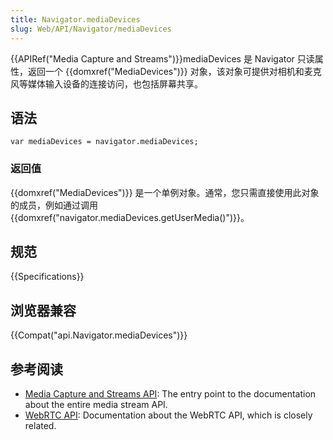 ```yaml
---
title: Navigator.mediaDevices
slug: Web/API/Navigator/mediaDevices
---
```


{{APIRef("Media Capture and Streams")}}mediaDevices 是 Navigator 只读属性，返回一个 {{domxref("MediaDevices")}} 对象，该对象可提供对相机和麦克风等媒体输入设备的连接访问，也包括屏幕共享。

## 语法

```plain
var mediaDevices = navigator.mediaDevices;
```

### 返回值

{{domxref("MediaDevices")}} 是一个单例对象。通常，您只需直接使用此对象的成员，例如通过调用{{domxref("navigator.mediaDevices.getUserMedia()")}}。

## 规范

{{Specifications}}

## 浏览器兼容

{{Compat("api.Navigator.mediaDevices")}}

## 参考阅读

- [Media Capture and Streams API](/zh-CN/docs/Web/API/Media_Streams_API): The entry point to the documentation about the entire media stream API.
- [WebRTC API](/zh-CN/docs/Web/API/WebRTC_API): Documentation about the WebRTC API, which is closely related.
